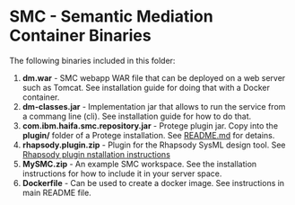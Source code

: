 # SMC - Semantic Mediation Container Binaries

The following binaries included in this folder:

1. **dm.war** - SMC webapp WAR file that can be deployed on a web server such as Tomcat. See installation guide for doing that with a Docker container.
2. **dm-classes.jar** - Implementation jar that allows to run the service from a commang line (cli). See installation guide for how to do that.
3. **com.ibm.haifa.smc.repository.jar** - Protege plugin jar. Copy into the **plugin/** folder of a Protege installation. See [README.md](../semantic-mediator-protege-plugin/README.md) for detains.
4. **rhapsody.plugin.zip** - Plugin for the Rhapsody SysML design tool. See [Rhapsody plugin nstallation instructions](../semantic-mediator-rhapsody-plugin/README.md)
5. **MySMC.zip** - An example SMC workspace. See the installation instructions for how to include it in your server space.
6. **Dockerfile** - Can be used to create a docker image. See instructions in main README file.